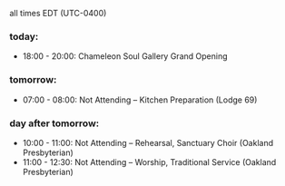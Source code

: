 all times EDT (UTC-0400)

### today:

* 18:00 - 20:00: Chameleon Soul Gallery Grand Opening

### tomorrow:

* 07:00 - 08:00: Not Attending – Kitchen Preparation (Lodge 69)

### day after tomorrow:

* 10:00 - 11:00: Not Attending – Rehearsal, Sanctuary Choir (Oakland Presbyterian)
* 11:00 - 12:30: Not Attending – Worship, Traditional Service (Oakland Presbyterian)
